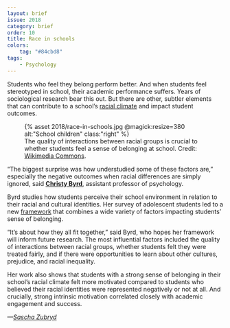 ```yaml
---
layout: brief
issue: 2018
category: brief
order: 10
title: Race in schools
colors:
    tag: "#84cbd8"
tags:
    - Psychology
---
```

Students who feel they belong perform better. And when students feel stereotyped in school, their academic performance suffers. Years of sociological research bear this out. But there are other, subtler elements that can contribute to a school’s [racial climate](https://byrdlab.sites.ucsc.edu/) and impact student outcomes.

<figure>
{% asset 2018/race-in-schools.jpg @magick:resize=380 alt:"School children" class:"right" %}
<figcaption>The quality of interactions between racial groups is crucial to whether students feel a sense of belonging at school. Credit: <a href="https://commons.wikimedia.org/wiki/File:ICS_MS_lockers.jpg">Wikimedia Commons</a>.</figcaption>
</figure>

“The biggest surprise was how understudied some of these factors are,” especially the negative outcomes when racial differences are simply ignored, said [**Christy Byrd**](https://psychology.ucsc.edu/faculty/singleton.php?&singleton=true&cruz_id=cmbyrd), assistant professor of psychology.

Byrd studies how students perceive their school environment in relation to their racial and cultural identities. Her survey of adolescent students led to a new [framework](http://onlinelibrary.wiley.com/doi/10.1111/bjep.12179/full) that combines a wide variety of factors impacting students’ sense of belonging.

“It’s about how they all fit together,” said Byrd, who hopes her framework will inform future research. The most influential factors included the quality of interactions between racial groups, whether students felt they were treated fairly, and if there were opportunities to learn about other cultures, prejudice, and racial inequality.

Her work also shows that students with a strong sense of belonging in their school’s racial climate felt more motivated compared to students who believed their racial identities were represented negatively or not at all. And crucially, strong intrinsic motivation correlated closely with academic engagement and success.

*—[Sascha Zubryd](https://outfog.com/author/sascha-zubryd/)*
